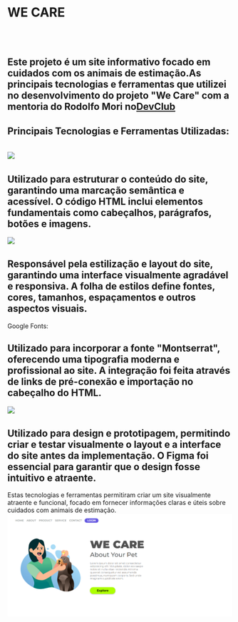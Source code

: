 <h1>WE CARE</h1>
<br>
<br>
<h2>Este projeto é um site informativo focado em cuidados com os animais de estimação.As principais tecnologias e ferramentas que utilizei no desenvolvimento do projeto "We Care" com a 
  mentoria do Rodolfo Mori no<a href="https://rodolfomori.com.br/devclub">DevClub</a></h2>
<h2>Principais Tecnologias e Ferramentas Utilizadas:</h2>
<br>
<img src="https://img.shields.io/badge/HTML5-E34F26?style=for-the-badge&logo=html5&logoColor=white">
<h2>Utilizado para estruturar o conteúdo do site, garantindo uma marcação semântica e acessível. 
  O código HTML inclui elementos fundamentais como cabeçalhos, parágrafos, botões e imagens.</h2>
<img src="https://img.shields.io/badge/CSS3-1572B6?style=for-the-badge&logo=css3&logoColor=white">
<h2>Responsável pela estilização e layout do site, garantindo uma interface visualmente agradável e responsiva. 
  A folha de estilos define fontes, cores, tamanhos, espaçamentos e outros aspectos visuais.</h2>
 Google Fonts:
<h2>Utilizado para incorporar a fonte "Montserrat", oferecendo uma tipografia moderna e profissional ao site. 
  A integração foi feita através de links de pré-conexão e importação no cabeçalho do HTML.</h2>
<img src="https://img.shields.io/badge/Figma-F24E1E?style=for-the-badge&logo=figma&logoColor=white">
<h2>Utilizado para design e prototipagem, permitindo criar e testar visualmente o layout e a interface do site antes da implementação. 
    O Figma foi essencial para garantir que o design fosse intuitivo e atraente.</h2>
  Estas tecnologias e ferramentas permitiram criar um site visualmente atraente e funcional, focado em fornecer informações claras e úteis sobre cuidados com animais de estimação.
<br>
  <img src="https://github.com/Vando2106/We-Care/blob/master/Img/WE%20CARE.png?raw=true"/>
